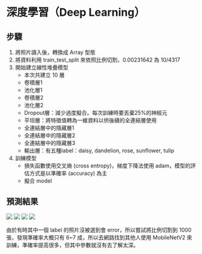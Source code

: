# 深度學習（Deep Learning）

## 步驟
1. 將照片讀入後，轉換成 Array 型態
2. 將資料利用 train_test_split 來依照比例切割，0.00231642 為 10/4317
3. 開始建立線性堆疊模型
    - 本次共建立 10 層
    - 卷積層1
    - 池化層1
    - 卷積層2
    - 池化層2
    - Dropout層：減少過度擬合。每次訓練時要丟棄25%的神經元
    - 平坦層：將特徵值轉為一維資料以供後續的全連結層使用
    - 全連結層中的隱藏層1
    - 全連結層中的隱藏層2
    - 全連結層中的隱藏層3
    - 輸出層：有五種label：daisy, dandelion, rose, sunflower, tulip
4. 訓練模型
    - 損失函數使用交叉熵 (cross entropy)，梯度下降法使用 adam，模型的評估方式是以準確率 (accuracy) 為主
    - 擬合 model

## 預測結果
![](https://i.imgur.com/tpNXXgi.png)
![](https://i.imgur.com/LlVk1uO.png)
![](https://i.imgur.com/nRbs6G6.png)
![](https://i.imgur.com/siktt0u.png)

由於有時其中一個 label 的照片沒被選到會 error，所以嘗試將比例切割到 1000 張，發現準確率大概只有 6~7 成，所以去網路找到其他人使用 MobileNetV2 來訓練，準確率提高很多，但其中參數就沒有去了解太深。
